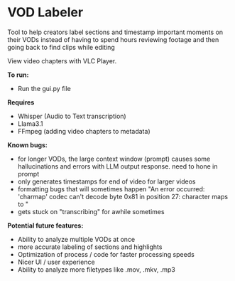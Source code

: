 # VOD Labeler
Tool to help creators label sections and timestamp important moments on their VODs instead of having to spend hours reviewing footage and then going back to find clips while editing

View video chapters with VLC Player.

**To run:**
- Run the gui.py file

**Requires**
- Whisper (Audio to Text transcription)
- Llama3.1 
- FFmpeg (adding video chapters to metadata)

**Known bugs:**
- for longer VODs, the large context window (prompt) causes some hallucinations and errors with LLM output response. need to hone in prompt
- only generates timestamps for end of video for larger videos
- formatting bugs that will sometimes happen "An error occurred: 'charmap' codec can't decode byte 0x81 in position 27: character maps to <undefined>"
- gets stuck on "transcribing" for awhile sometimes

**Potential future features:**
- Ability to analyze multiple VODs at once
- more accurate labeling of sections and highlights
- Optimization of process / code for faster processing speeds
- Nicer UI / user experience
- Ability to analyze more filetypes like .mov, .mkv, .mp3
 